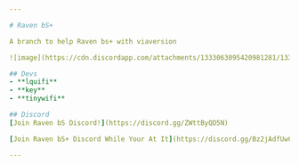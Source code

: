 ```yaml
---

# Raven bS+

A branch to help Raven bs+ with viaversion

![image](https://cdn.discordapp.com/attachments/1333063095420981281/1333132208004665414/image.png?ex=6797c79e&is=6796761e&hm=83f378d4e62f27e7e8d15a4b6c45387144320ca9da51d2f3769964e36c349338&)

## Devs
- **lquifi** 
- **key**
- **tinywifi**

## Discord
[Join Raven bS Discord!](https://discord.gg/ZWttByQD5N) 

[Join Raven bS+ Discord While Your At It](https://discord.gg/Bz2jAdfUwC)

--- 
```

